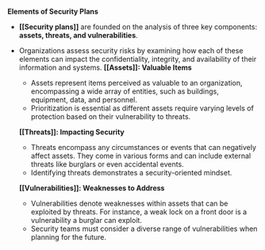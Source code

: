 **Elements of Security Plans**
- **[[Security plans]]** are founded on the analysis of three key components: **assets, threats, and vulnerabilities**.
- Organizations assess security risks by examining how each of these elements can impact the confidentiality, integrity, and availability of their information and systems.
	**[[Assets]]: Valuable Items**
	- Assets represent items perceived as valuable to an organization, encompassing a wide array of entities, such as buildings, equipment, data, and personnel.
	- Prioritization is essential as different assets require varying levels of protection based on their vulnerability to threats.
	
	**[[Threats]]: Impacting Security**
	- Threats encompass any circumstances or events that can negatively affect assets. They come in various forms and can include external threats like burglars or even accidental events.
	- Identifying threats demonstrates a security-oriented mindset.
	
	**[[Vulnerabilities]]: Weaknesses to Address**
	- Vulnerabilities denote weaknesses within assets that can be exploited by threats. For instance, a weak lock on a front door is a vulnerability a burglar can exploit.
	- Security teams must consider a diverse range of vulnerabilities when planning for the future.

